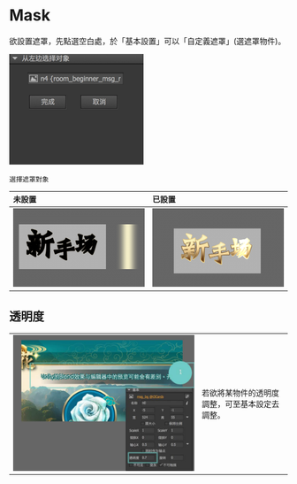 # Mask

欲設置遮罩，先點選空白處，於「基本設置」可以「自定義遮罩」\(選遮罩物件\)。

![](/assets/settings.png)

```
選擇遮罩對象
```

| 未設置 | 已設置 |
| :--- | :--- |
| ![](/assets/before.png) | ![](/assets/after.png) |





## 透明度

|  |  |
| :--- | :--- |
| ![](/assets/transparent.jpg) | 若欲將某物件的透明度調整，可至基本設定去調整。 |



